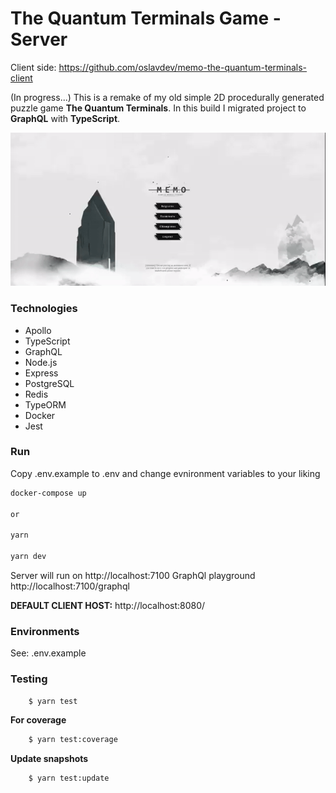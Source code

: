 # The Quantum Terminals Game - Server

Client side: https://github.com/oslavdev/memo-the-quantum-terminals-client

(In progress...) This is a remake of my old simple 2D procedurally generated puzzle game **The Quantum Terminals**. In this build I migrated project to **GraphQL** with **TypeScript**.

![Alt text](readme/memo.gif?raw=true 'Cover')

### Technologies

- Apollo
- TypeScript
- GraphQL
- Node.js
- Express
- PostgreSQL
- Redis
- TypeORM
- Docker
- Jest

### Run

Copy .env.example to .env and change evnironment variables to your liking

```sh
docker-compose up

or

yarn

yarn dev

```

Server will run on http://localhost:7100
GraphQl playground http://localhost:7100/graphql

**DEFAULT CLIENT HOST:** http://localhost:8080/

### Environments

See: .env.example

### Testing

```sh
	$ yarn test

```

**For coverage**

```sh
	$ yarn test:coverage

```

**Update snapshots**

```sh
	$ yarn test:update
```